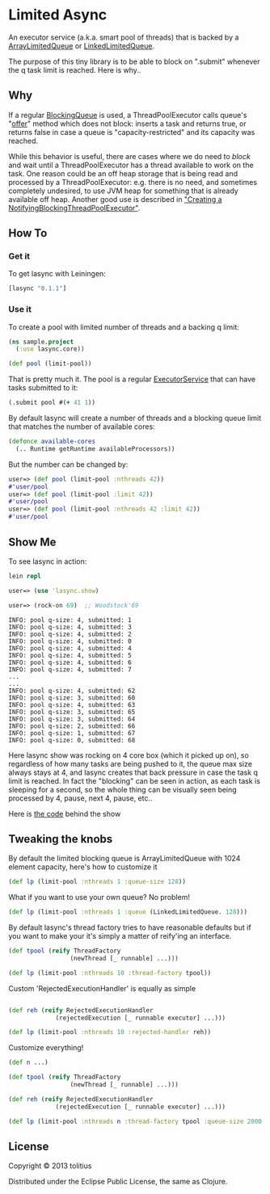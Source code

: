 # Limited Async

An executor service (a.k.a. smart pool of threads) that is backed by a [ArrayLimitedQueue](src/java/lasync/limitq/ArrayLimitedQueue.java) or [LinkedLimitedQueue](src/java/lasync/limitq/LinkedLimitedQueue.java).

The purpose of this tiny library is to be able to block on ".submit" whenever the q task limit is reached. Here is why..

## Why

If a regular [BlockingQueue](http://docs.oracle.com/javase/7/docs/api/java/util/concurrent/BlockingQueue.html) is used, 
a ThreadPoolExecutor calls queue's "[offer](http://docs.oracle.com/javase/7/docs/api/java/util/concurrent/BlockingQueue.html#offer\(E\))"
method which does not block: inserts a task and returns true, or returns false in case a queue is "capacity-restricted" and its capacity was reached.

While this behavior is useful, there are cases where we do need to _block_ and wait until a ThreadPoolExecutor has 
a thread available to work on the task. One reason could be an off heap storage that is being read and processed by a ThreadPoolExecutor:
e.g. there is no need, and sometimes completely undesired, to use JVM heap for something that is already available off heap.
Another good use is described in ["Creating a NotifyingBlockingThreadPoolExecutor"](https://today.java.net/pub/a/today/2008/10/23/creating-a-notifying-blocking-thread-pool-executor.html).

## How To

### Get it

To get lasync with Leiningen:

```clojure
[lasync "0.1.1"]
```

### Use it

To create a pool with limited number of threads and a backing q limit:

```clojure
(ns sample.project
  (:use lasync.core))

(def pool (limit-pool))
```

That is pretty much it. The pool is a regular [ExecutorService](http://docs.oracle.com/javase/7/docs/api/java/util/concurrent/ExecutorService.html) that can have tasks submitted to it:

```clojure
(.submit pool #(+ 41 1))
```

By default lasync will create a number of threads and a blocking queue limit that matches the number of available cores:

```clojure
(defonce available-cores 
  (.. Runtime getRuntime availableProcessors))
```

But the number can be changed by:

```clojure
user=> (def pool (limit-pool :nthreads 42))
#'user/pool
user=> (def pool (limit-pool :limit 42))
#'user/pool
user=> (def pool (limit-pool :nthreads 42 :limit 42))
#'user/pool
```

## Show Me

To see lasync in action:

```clojure
lein repl
```

```clojure
user=> (use 'lasync.show)
```

```clojure
user=> (rock-on 69)  ;; Woodstock'69
```

```
INFO: pool q-size: 4, submitted: 1
INFO: pool q-size: 4, submitted: 3
INFO: pool q-size: 4, submitted: 2
INFO: pool q-size: 4, submitted: 0
INFO: pool q-size: 4, submitted: 4
INFO: pool q-size: 4, submitted: 5
INFO: pool q-size: 4, submitted: 6
INFO: pool q-size: 4, submitted: 7
...
...
INFO: pool q-size: 4, submitted: 62
INFO: pool q-size: 3, submitted: 60
INFO: pool q-size: 4, submitted: 63
INFO: pool q-size: 3, submitted: 65
INFO: pool q-size: 3, submitted: 64
INFO: pool q-size: 2, submitted: 66
INFO: pool q-size: 1, submitted: 67
INFO: pool q-size: 0, submitted: 68
```

Here lasync show was rocking on 4 core box (which it picked up on), so regardless of how many tasks are being pushed to it,
the queue max size always stays at 4, and lasync creates that back pressure in case the task q limit is reached. 
In fact the "blocking" can be seen in action, as each task is sleeping for a second, 
so the whole thing can be visually seen being processed by 4, pause, next 4, pause, etc..

Here is [the code](dev/show.clj) behind the show

## Tweaking the knobs

By default the limited blocking queue is ArrayLimitedQueue with 1024 element capacity, here's how to customize it

```clojure
(def lp (limit-pool :nthreads 1 :queue-size 128))
```

What if you want to use your own queue? No problem!

```clojure
(def lp (limit-pool :nthreads 1 :queue (LinkedLimitedQueue. 128)))
```

By default lasync's thread factory tries to have reasonable defaults but if you want to make your it's simply a matter
of reify'ing an interface.

```clojure
(def tpool (reify ThreadFactory
                 (newThread [_ runnable] ...)))

(def lp (limit-pool :nthreads 10 :thread-factory tpool))
```

Custom 'RejectedExecutionHandler' is equally as simple

```clojure

(def reh (reify RejectedExecutionHandler
             (rejectedExecution [_ runnable executor] ...)))

(def lp (limit-pool :nthreads 10 :rejected-handler reh))
```

Customize everything!

```clojure
(def n ...)

(def tpool (reify ThreadFactory
                 (newThread [_ runnable] ...)))

(def reh (reify RejectedExecutionHandler
             (rejectedExecution [_ runnable executor] ...)))

(def lp (limit-pool :nthreads n :thread-factory tpool :queue-size 2000 :rejected-handler reh))
```

## License

Copyright © 2013 tolitius

Distributed under the Eclipse Public License, the same as Clojure.
